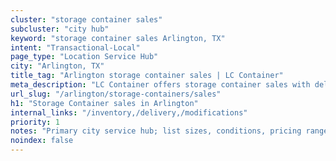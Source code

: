 ```yaml
---
cluster: "storage container sales"
subcluster: "city hub"
keyword: "storage container sales Arlington, TX"
intent: "Transactional-Local"
page_type: "Location Service Hub"
city: "Arlington, TX"
title_tag: "Arlington storage container sales | LC Container"
meta_description: "LC Container offers storage container sales with delivery in Arlington, TX. Local. Fast quotes. Since 2003."
url_slug: "/arlington/storage-containers/sales"
h1: "Storage Container sales in Arlington"
internal_links: "/inventory,/delivery,/modifications"
priority: 1
notes: "Primary city service hub; list sizes, conditions, pricing ranges, photos, testimonials."
noindex: false
---
```


<!-- TODO: Add unique city/inventory copy, images, and internal links here. -->
